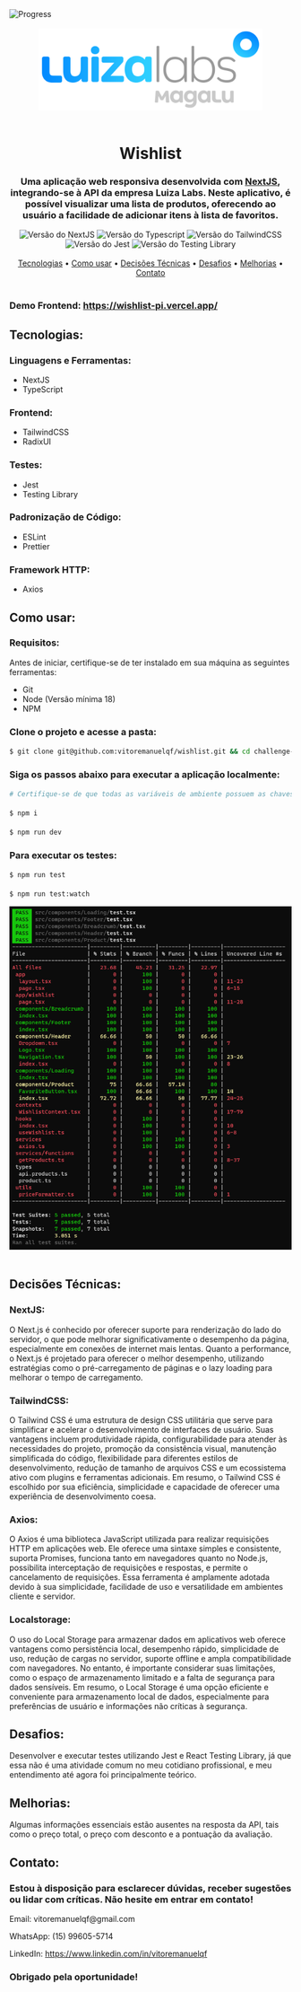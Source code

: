 <div align="left">
  <img src="https://img.shields.io/static/v1?label=Progress&message=99%&color=#009CA3%3CCOLOR%3E&style=plastic%3CSTYLE%3E&logo=react%3CLOGO%3E" alt="Progress"/>
</div>

<br/>

<div align="center">
  <img src="public/img/png/logo-luiza-labs.png" alt="Logo" width="400px"/>
</div>

<br/>

<div align="center">
  <h1>Wishlist</h1>
  <h3>Uma aplicação web responsiva desenvolvida com <a href="https://nextjs.org/">NextJS</a>, integrando-se à API da empresa Luiza Labs. Neste aplicativo, é possível visualizar uma lista de produtos, oferecendo ao usuário a facilidade de adicionar itens à lista de favoritos.</p>
</div>

<div align="center">
  <img src="https://img.shields.io/static/v1?label=NextJS&message=14.1.0&color=#009CA3%3CCOLOR%3E&style=plastic%3CSTYLE%3E&logo=react%3CLOGO%3E" alt="Versão do NextJS" />
  <img src="https://img.shields.io/static/v1?label=Typescript&message=5.0.0&color=#009CA3%3CCOLOR%3E&style=plastic%3CSTYLE%3E&logo=react%3CLOGO%3E" alt="Versão do Typescript" />
  <img src="https://img.shields.io/static/v1?label=TailwindCSS&message=3.3.0&color=#009CA3%3CCOLOR%3E&style=plastic%3CSTYLE%3E&logo=react%3CLOGO%3E" alt="Versão do TailwindCSS" />
  <img src="https://img.shields.io/static/v1?label=Jest&message=29.7.0&color=#009CA3%3CCOLOR%3E&style=plastic%3CSTYLE%3E&logo=react%3CLOGO%3E" alt="Versão do Jest" />
  <img src="https://img.shields.io/static/v1?label=Testing%20Library&message=14.2.1&color=#009CA3%3CCOLOR%3E&style=plastic%3CSTYLE%3E&logo=react%3CLOGO%3E" alt="Versão do Testing Library" />
</div>

<br/>

<div align="center">
  <a href="#tecnologias">Tecnologias</a> •
  <a href="#como-usar">Como usar</a> •
  <a href="#decisões-técnicas">Decisões Técnicas</a> •
  <a href="#desafios">Desafios</a> •
  <a href="#melhorias">Melhorias</a> •
  <a href="#contato">Contato</a>
</div>

<br/>

<div>
  <h3>Demo Frontend: <a href="https://wishlist-pi.vercel.app/">https://wishlist-pi.vercel.app/</a></h3>
</div>

<div>
  <h2 id="tecnologias">Tecnologias:</h2>
  <h3>Linguagens e Ferramentas:</h3>
  <ul>
    <li>NextJS</li>
    <li>TypeScript</li>
  </ul>

  <h3>Frontend:</h3>
  <ul>
    <li>TailwindCSS</li>
    <li>RadixUI</li>
  </ul>

  <h3>Testes:</h3>
  <ul>
    <li>Jest</li>
    <li>Testing Library</li>
  </ul>

  <h3>Padronização de Código:</h3>
  <ul>
    <li>ESLint</li>
    <li>Prettier</li>
  </ul>

  <h3> Framework HTTP:</h3>
  <ul>
    <li>Axios</li>
  </ul>
</div>

<div>
  <h2 id="como-usar">Como usar:</h2>
  <h3>Requisitos:</h3>
  <p>
    Antes de iniciar, certifique-se de ter instalado em sua máquina as seguintes ferramentas:
  </p>

  <ul>
    <li>Git</li>
    <li>Node (Versão mínima 18)</li>
    <li>NPM</li>
  </ul>

  <h3>Clone o projeto e acesse a pasta:</h3>

  ```bash
  $ git clone git@github.com:vitoremanuelqf/wishlist.git && cd challenge-charlie
  ```

  <h3>Siga os passos abaixo para executar a aplicação localmente:</h3>

  ```bash
  # Certifique-se de que todas as variáveis de ambiente possuem as chaves das APIs ativas.

  $ npm i

  $ npm run dev
  ```

  <h3>Para executar os testes:</h3>

  ```bash
  $ npm run test

  $ npm run test:watch
  ```

  <img src="public/img/png/tests.png" alt="Tests"/>
</div>

<br/>

<div>
  <h2 id="decisões-técnicas">Decisões Técnicas:</h2>
  <h3>NextJS:</h3>
  <p>O Next.js é conhecido por oferecer suporte para renderização do lado do servidor, o que pode melhorar significativamente o desempenho da página, especialmente em conexões de internet mais lentas. Quanto a performance, o Next.js é projetado para oferecer o melhor desempenho, utilizando estratégias como o pré-carregamento de páginas e o lazy loading para melhorar o tempo de carregamento.</p>

  <h3>TailwindCSS:</h3>
  <p>O Tailwind CSS é uma estrutura de design CSS utilitária que serve para simplificar e acelerar o desenvolvimento de interfaces de usuário. Suas vantagens incluem produtividade rápida, configurabilidade para atender às necessidades do projeto, promoção da consistência visual, manutenção simplificada do código, flexibilidade para diferentes estilos de desenvolvimento, redução de tamanho de arquivos CSS e um ecossistema ativo com plugins e ferramentas adicionais. Em resumo, o Tailwind CSS é escolhido por sua eficiência, simplicidade e capacidade de oferecer uma experiência de desenvolvimento coesa.</p>

  <h3>Axios:</h3>
  <p>O Axios é uma biblioteca JavaScript utilizada para realizar requisições HTTP em aplicações web. Ele oferece uma sintaxe simples e consistente, suporta Promises, funciona tanto em navegadores quanto no Node.js, possibilita interceptação de requisições e respostas, e permite o cancelamento de requisições. Essa ferramenta é amplamente adotada devido à sua simplicidade, facilidade de uso e versatilidade em ambientes cliente e servidor.</p>

  <h3>Localstorage:</h3>
  <p>O uso do Local Storage para armazenar dados em aplicativos web oferece vantagens como persistência local, desempenho rápido, simplicidade de uso, redução de cargas no servidor, suporte offline e ampla compatibilidade com navegadores. No entanto, é importante considerar suas limitações, como o espaço de armazenamento limitado e a falta de segurança para dados sensíveis. Em resumo, o Local Storage é uma opção eficiente e conveniente para armazenamento local de dados, especialmente para preferências de usuário e informações não críticas à segurança.</p>
</div>

<div>
  <h2 id="desafios">Desafios:</h2>
  <p>Desenvolver e executar testes utilizando Jest e React Testing Library, já que essa não é uma atividade comum no meu cotidiano profissional, e meu entendimento até agora foi principalmente teórico.</p>
</div>

<div>
  <h2 id="melhorias">Melhorias:</h2>
  <p>Algumas informações essenciais estão ausentes na resposta da API, tais como o preço total, o preço com desconto e a pontuação da avaliação.</p>
</div>

<div>
  <h2 id="contato">Contato:</h2>
  <h3>Estou à disposição para esclarecer dúvidas, receber sugestões ou lidar com críticas. Não hesite em entrar em contato!</h3>

  <p>Email: vitoremanuelqf@gmail.com</p>
  <p>WhatsApp: (15) 99605-5714</p>
  <p>LinkedIn: <a href="https://www.linkedin.com/in/vitoremanuelqf">https://www.linkedin.com/in/vitoremanuelqf</a></p>

  <h3>Obrigado pela oportunidade!</h3>
</div>

